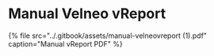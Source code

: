 # Manual Velneo vReport

{% file src="../.gitbook/assets/manual-velneovreport \(1\).pdf" caption="Manual vReport PDF" %}

